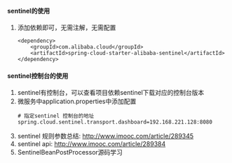 ####  sentinel的使用
1. 添加依赖即可，无需注解，无需配置
    ```text
    <dependency>
        <groupId>com.alibaba.cloud</groupId>
        <artifactId>spring-cloud-starter-alibaba-sentinel</artifactId>
    </dependency>
    ```
####  sentinel控制台的使用  
1. sentinel有控制台，可以查看项目依赖sentinel下载对应的控制台版本
2. 微服务中application.properties中添加配置
    ```text
    # 指定sentinel 控制台的地址
    spring.cloud.sentinel.transport.dashboard=192.168.221.128:8080
    ```
3. sentinel 规则参数总结: http://www.imooc.com/article/289345
4. sentinel api: http://www.imooc.com/article/289384
5. SentinelBeanPostProcessor源码学习
